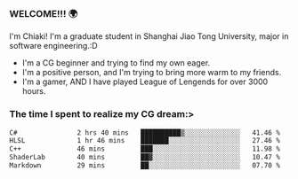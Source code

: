 ### WELCOME!!! 🌍

I'm Chiaki! I'm a graduate student in Shanghai Jiao Tong University, major in software engineering.:D

-  I'm a CG beginner and trying to find my own eager. 
-  I'm a positive person, and I'm trying to bring more warm to my friends.
-  I'm a gamer, AND I have played League of Lengends for over 3000 hours.


### The time I spent to realize my CG dream:>
<!--START_SECTION:waka-->

```txt
C#               2 hrs 40 mins   ██████████▒░░░░░░░░░░░░░░   41.46 %
HLSL             1 hr 46 mins    ███████░░░░░░░░░░░░░░░░░░   27.46 %
C++              46 mins         ███░░░░░░░░░░░░░░░░░░░░░░   11.98 %
ShaderLab        40 mins         ██▓░░░░░░░░░░░░░░░░░░░░░░   10.47 %
Markdown         29 mins         ██░░░░░░░░░░░░░░░░░░░░░░░   07.70 %
```

<!--END_SECTION:waka-->

<!--
**Chiaki-meow/Chiaki-meow** is a ✨ _special_ ✨ repository because its `README.md` (this file) appears on your GitHub profile.

Here are some ideas to get you started:

- 🔭 I’m currently working on ...
- 🌱 I’m currently learning ...
- 👯 I’m looking to collaborate on ...
- 🤔 I’m looking for help with ...
- 💬 Ask me about ...
- 📫 How to reach me: ...
- 😄 Pronouns: ...
- ⚡ Fun fact: ...
-->
